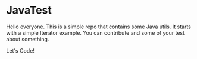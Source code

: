 # JavaTest
Hello everyone.
This is a simple repo that contains some Java utils.
It starts with a simple Iterator example.
You can contribute and some of your test about something.

Let's Code!


